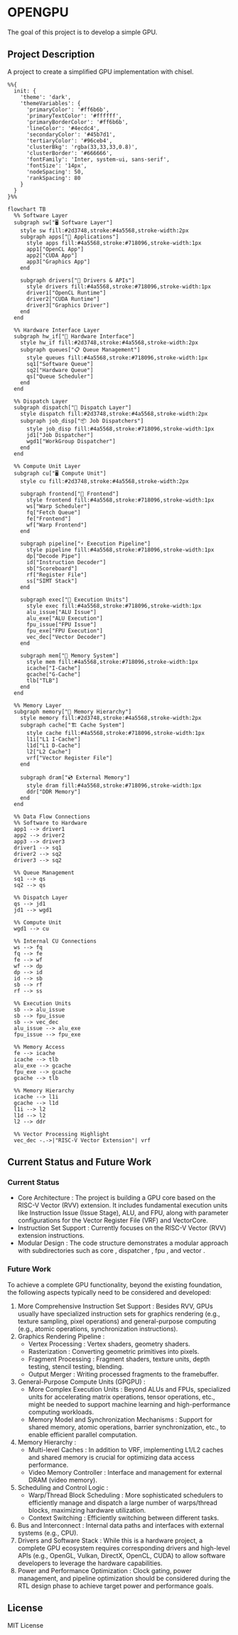# OPENGPU

The goal of this project is to develop a simple GPU.

## Project Description
A project to create a simplified GPU implementation with chisel.

```mermaid
%%{
  init: {
    'theme': 'dark',
    'themeVariables': {
      'primaryColor': '#ff6b6b',
      'primaryTextColor': '#ffffff',
      'primaryBorderColor': '#ff6b6b',
      'lineColor': '#4ecdc4',
      'secondaryColor': '#45b7d1',
      'tertiaryColor': '#96ceb4',
      'clusterBkg': 'rgba(33,33,33,0.8)',
      'clusterBorder': '#666666',
      'fontFamily': 'Inter, system-ui, sans-serif',
      'fontSize': '14px',
      'nodeSpacing': 50,
      'rankSpacing': 80
    }
  }
}%%

flowchart TB
  %% Software Layer
  subgraph sw["🖥️ Software Layer"]
    style sw fill:#2d3748,stroke:#4a5568,stroke-width:2px
    subgraph apps["📱 Applications"]
      style apps fill:#4a5568,stroke:#718096,stroke-width:1px
      app1["OpenCL App"]
      app2["CUDA App"]
      app3["Graphics App"]
    end
    
    subgraph drivers["🔧 Drivers & APIs"]
      style drivers fill:#4a5568,stroke:#718096,stroke-width:1px
      driver1["OpenCL Runtime"]
      driver2["CUDA Runtime"]
      driver3["Graphics Driver"]
    end
  end

  %% Hardware Interface Layer
  subgraph hw_if["🔌 Hardware Interface"]
    style hw_if fill:#2d3748,stroke:#4a5568,stroke-width:2px
    subgraph queues["📋 Queue Management"]
      style queues fill:#4a5568,stroke:#718096,stroke-width:1px
      sq1["Software Queue"]
      sq2["Hardware Queue"]
      qs["Queue Scheduler"]
    end
  end

  %% Dispatch Layer
  subgraph dispatch["🚀 Dispatch Layer"]
    style dispatch fill:#2d3748,stroke:#4a5568,stroke-width:2px
    subgraph job_disp["📦 Job Dispatchers"]
      style job_disp fill:#4a5568,stroke:#718096,stroke-width:1px
      jd1["Job Dispatcher"]
      wgd1["WorkGroup Dispatcher"]
    end
  end

  %% Compute Unit Layer
  subgraph cu["🖥️ Compute Unit"]
    style cu fill:#2d3748,stroke:#4a5568,stroke-width:2px
    
    subgraph frontend["🎯 Frontend"]
      style frontend fill:#4a5568,stroke:#718096,stroke-width:1px
      ws["Warp Scheduler"]
      fq["Fetch Queue"]
      fe["Frontend"]
      wf["Warp Frontend"]
    end
    
    subgraph pipeline["⚡ Execution Pipeline"]
      style pipeline fill:#4a5568,stroke:#718096,stroke-width:1px
      dp["Decode Pipe"]
      id["Instruction Decoder"]
      sb["Scoreboard"]
      rf["Register File"]
      ss["SIMT Stack"]
    end
    
    subgraph exec["🔧 Execution Units"]
      style exec fill:#4a5568,stroke:#718096,stroke-width:1px
      alu_issue["ALU Issue"]
      alu_exe["ALU Execution"]
      fpu_issue["FPU Issue"]
      fpu_exe["FPU Execution"]
      vec_dec["Vector Decoder"]
    end
    
    subgraph mem["💾 Memory System"]
      style mem fill:#4a5568,stroke:#718096,stroke-width:1px
      icache["I-Cache"]
      gcache["G-Cache"]
      tlb["TLB"]
    end
  end

  %% Memory Layer
  subgraph memory["💾 Memory Hierarchy"]
    style memory fill:#2d3748,stroke:#4a5568,stroke-width:2px
    subgraph cache["🏗️ Cache System"]
      style cache fill:#4a5568,stroke:#718096,stroke-width:1px
      l1i["L1 I-Cache"]
      l1d["L1 D-Cache"]
      l2["L2 Cache"]
      vrf["Vector Register File"]
    end
    
    subgraph dram["💿 External Memory"]
      style dram fill:#4a5568,stroke:#718096,stroke-width:1px
      ddr["DDR Memory"]
    end
  end

  %% Data Flow Connections
  %% Software to Hardware
  app1 --> driver1
  app2 --> driver2
  app3 --> driver3
  driver1 --> sq1
  driver2 --> sq2
  driver3 --> sq2
  
  %% Queue Management
  sq1 --> qs
  sq2 --> qs
  
  %% Dispatch Layer
  qs --> jd1
  jd1 --> wgd1
  
  %% Compute Unit
  wgd1 --> cu
  
  %% Internal CU Connections
  ws --> fq
  fq --> fe
  fe --> wf
  wf --> dp
  dp --> id
  id --> sb
  sb --> rf
  rf --> ss
  
  %% Execution Units
  sb --> alu_issue
  sb --> fpu_issue
  sb --> vec_dec
  alu_issue --> alu_exe
  fpu_issue --> fpu_exe
  
  %% Memory Access
  fe --> icache
  icache --> tlb
  alu_exe --> gcache
  fpu_exe --> gcache
  gcache --> tlb
  
  %% Memory Hierarchy
  icache --> l1i
  gcache --> l1d
  l1i --> l2
  l1d --> l2
  l2 --> ddr
  
  %% Vector Processing Highlight
  vec_dec -.->|"RISC-V Vector Extension"| vrf

```
## Current Status and Future Work

### Current Status
- Core Architecture : The project is building a GPU core based on the RISC-V Vector (RVV) extension. It includes fundamental execution units like Instruction Issue (Issue Stage), ALU, and FPU, along with parameter configurations for the Vector Register File (VRF) and VectorCore.
- Instruction Set Support : Currently focuses on the RISC-V Vector (RVV) extension instructions.
- Modular Design : The code structure demonstrates a modular approach with subdirectories such as core , dispatcher , fpu , and vector .

### Future Work
To achieve a complete GPU functionality, beyond the existing foundation, the following aspects typically need to be considered and developed:

1. More Comprehensive Instruction Set Support : Besides RVV, GPUs usually have specialized instruction sets for graphics rendering (e.g., texture sampling, pixel operations) and general-purpose computing (e.g., atomic operations, synchronization instructions).
2. Graphics Rendering Pipeline :
   - Vertex Processing : Vertex shaders, geometry shaders.
   - Rasterization : Converting geometric primitives into pixels.
   - Fragment Processing : Fragment shaders, texture units, depth testing, stencil testing, blending.
   - Output Merger : Writing processed fragments to the framebuffer.
3. General-Purpose Compute Units (GPGPU) :
   - More Complex Execution Units : Beyond ALUs and FPUs, specialized units for accelerating matrix operations, tensor operations, etc., might be needed to support machine learning and high-performance computing workloads.
   - Memory Model and Synchronization Mechanisms : Support for shared memory, atomic operations, barrier synchronization, etc., to enable efficient parallel computation.
4. Memory Hierarchy :
   - Multi-level Caches : In addition to VRF, implementing L1/L2 caches and shared memory is crucial for optimizing data access performance.
   - Video Memory Controller : Interface and management for external DRAM (video memory).
5. Scheduling and Control Logic :
   - Warp/Thread Block Scheduling : More sophisticated schedulers to efficiently manage and dispatch a large number of warps/thread blocks, maximizing hardware utilization.
   - Context Switching : Efficiently switching between different tasks.
6. Bus and Interconnect : Internal data paths and interfaces with external systems (e.g., CPU).
7. Drivers and Software Stack : While this is a hardware project, a complete GPU ecosystem requires corresponding drivers and high-level APIs (e.g., OpenGL, Vulkan, DirectX, OpenCL, CUDA) to allow software developers to leverage the hardware capabilities.
8. Power and Performance Optimization : Clock gating, power management, and pipeline optimization should be considered during the RTL design phase to achieve target power and performance goals.

## License
MIT License



